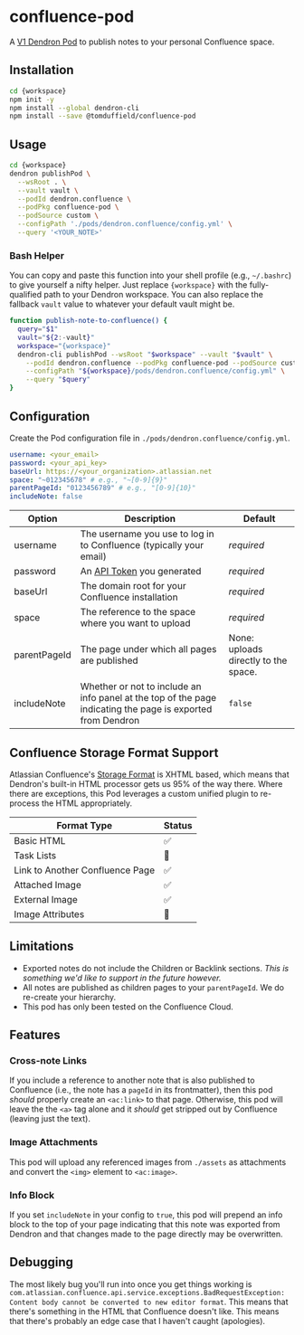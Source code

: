 # confluence-pod
A [V1 Dendron Pod](https://wiki.dendron.so/notes/66727a39-d0a7-449b-a10d-f6c438185d7f/) to publish notes to your personal Confluence space.

## Installation

```bash
cd {workspace}
npm init -y
npm install --global dendron-cli
npm install --save @tomduffield/confluence-pod
```

## Usage

```bash
cd {workspace}
dendron publishPod \
  --wsRoot . \
  --vault vault \
  --podId dendron.confluence \
  --podPkg confluence-pod \
  --podSource custom \
  --configPath './pods/dendron.confluence/config.yml' \
  --query '<YOUR_NOTE>'
```

### Bash Helper
You can copy and paste this function into your shell profile (e.g., `~/.bashrc`) to give yourself a nifty helper. Just replace `{workspace}` with the fully-qualified path to your Dendron workspace. You can also replace the fallback `vault` value to whatever your default vault might be.

```bash
function publish-note-to-confluence() {
  query="$1"
  vault="${2:-vault}"
  workspace="{workspace}"
  dendron-cli publishPod --wsRoot "$workspace" --vault "$vault" \
    --podId dendron.confluence --podPkg confluence-pod --podSource custom \
    --configPath "${workspace}/pods/dendron.confluence/config.yml" \
    --query "$query"
}
```

## Configuration

Create the Pod configuration file in `./pods/dendron.confluence/config.yml`.

```yaml
username: <your_email>
password: <your_api_key>
baseUrl: https://<your_organization>.atlassian.net
space: "~012345678" # e.g., "~[0-9]{9}"
parentPageId: "0123456789" # e.g., "[0-9]{10}"
includeNote: false
```

Option | Description | Default
--- | --- | ---
username | The username you use to log in to Confluence (typically your email) | _required_
password | An [API Token](https://id.atlassian.com/manage/api-tokens) you generated | _required_
baseUrl | The domain root for your Confluence installation | _required_
space | The reference to the space where you want to upload | _required_
parentPageId | The page under which all pages are published | None: uploads directly to the space.
includeNote | Whether or not to include an info panel at the top of the page indicating the page is exported from Dendron | `false`

## Confluence Storage Format Support
Atlassian Confluence's [Storage Format](https://confluence.atlassian.com/doc/confluence-storage-format-790796544.html) is XHTML based, which means that Dendron's built-in HTML processor gets us 95% of the way there. Where there are exceptions, this Pod leverages a custom unified plugin to re-process the HTML appropriately.

Format Type | Status
--- | ---
Basic HTML | ✅
Task Lists | 🚧
Link to Another Confluence Page | ✅
Attached Image | ✅
External Image | ✅
Image Attributes | 🚧

## Limitations
* Exported notes do not include the Children or Backlink sections. _This is something we'd like to support in the future however._
* All notes are published as children pages to your `parentPageId`. We do re-create your hierarchy.
* This pod has only been tested on the Confluence Cloud.

## Features
### Cross-note Links
If you include a reference to another note that is also published to Confluence (i.e., the note has a `pageId` in its frontmatter), then this pod _should_ properly create an `<ac:link>` to that page. Otherwise, this pod will leave the the `<a>` tag alone and it _should_ get stripped out by Confluence (leaving just the text).

### Image Attachments
This pod will upload any referenced images from `./assets` as attachments and convert the `<img>` element to `<ac:image>`.

### Info Block
If you set `includeNote` in your config to `true`, this pod will prepend an info block to the top of your page indicating that this note was exported from Dendron and that changes made to the page directly may be overwritten.

## Debugging
The most likely bug you'll run into once you get things working is `com.atlassian.confluence.api.service.exceptions.BadRequestException: Content body cannot be converted to new editor format`. This means that there's something in the HTML that Confluence doesn't like. This means that there's probably an edge case that I haven't caught (apologies).
